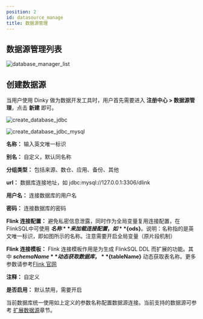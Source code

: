 ```yaml
---
position: 2
id: datasource_manage
title: 数据源管理
---
```



## 数据源管理列表
![database_manager_list](http://www.aiwenmo.com/dinky/docs/zh-CN/administrator-guide/registerCenter/database_manager/database_manager_list.png)

## 创建数据源
当用户使用 Dinky 做为数据开发工具时，用户首先需要进入 **注册中心 > 数据源管理**，点击 **新建** 即可。

![create_database_jdbc](http://www.aiwenmo.com/dinky/docs/zh-CN/administrator-guide/registerCenter/database_manager/create_database_jdbc.png)

![create_database_jdbc_mysql](http://www.aiwenmo.com/dinky/docs/zh-CN/administrator-guide/registerCenter/database_manager/create_database_jdbc_mysql.png)

**名称：** 输入英文唯一标识

**别名：** 自定义，默认同名称

**分组类型：** 包括来源、数仓、应用、备份、其他

**url：** 数据库连接地址，如 jdbc:mysql://127.0.0.1:3306/dlink

**用户名：** 连接数据库的用户名

**密码：** 连接数据库的密码

**Flink 连接配置：** 避免私密信息泄露，同时作为全局变量复用连接配置，在FlinkSQL中可使用 **${名称}** 来加载连接配置，如 **${ods}**。说明：名称指的是英文唯一标识，即如图所示的名称。注意需要开启全局变量（原片段机制）

**Flink 连接模板：** Flink 连接模板作用是为生成 FlinkSQL DDL 而扩展的功能。其中 **${schemaName}** 动态获取数据库，**${tableName}** 动态获取表名称。更多参数请参考[Flink 官网](https://nightlies.apache.org/flink/flink-docs-master/docs/connectors/table/overview/)

**注释：** 自定义

**是否启用：** 默认禁用，需要开启

当前数据库统一使用如上定义的参数名称配置数据源连接。当前支持的数据源可参考 [扩展数据源](../../extend/function_expansion/datasource)章节。
